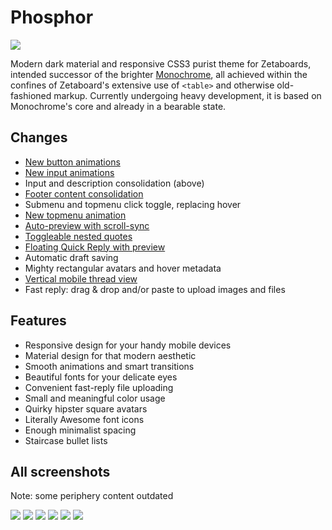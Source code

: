 # Phosphor
<img src="http://i.imgur.com/TwPsUqe.png" />

Modern dark material and responsive CSS3 purist theme for Zetaboards, intended successor of the brighter [Monochrome](https://github.com/Shou/Monochrome), all achieved within the confines of Zetaboard's extensive use of `<table>` and otherwise old-fashioned markup. Currently undergoing heavy development, it is based on Monochrome's core and already in a bearable state.

## Changes

* [New button animations](https://u.teknik.io/Gvpov9.webm)
* [New input animations](https://u.teknik.io/wYrF9v.webm)
* Input and description consolidation (above)
* [Footer content consolidation](http://i.imgur.com/Nmyrzjb.png)
* Submenu and topmenu click toggle, replacing hover
* [New topmenu animation](https://u.teknik.io/1lHNfs.webm)
* [Auto-preview with scroll-sync](https://u.teknik.io/jLFWo1.mp4)
* [Toggleable nested quotes](https://u.teknik.io/TziPzj.mp4)
* [Floating Quick Reply with preview](http://i.imgur.com/8EjAvfP.png)
* Automatic draft saving
* Mighty rectangular avatars and hover metadata
* [Vertical mobile thread view](http://i.imgur.com/qOABvzP.png)
* Fast reply: drag & drop and/or paste to upload images and files

## Features

* Responsive design for your handy mobile devices
* Material design for that modern aesthetic
* Smooth animations and smart transitions
* Beautiful fonts for your delicate eyes
* Convenient fast-reply file uploading
* Small and meaningful color usage
* Quirky hipster square avatars
* Literally Awesome font icons
* Enough minimalist spacing
* Staircase bullet lists

## All screenshots
Note: some periphery content outdated

<img src="http://i.imgur.com/LWKO8pn.png" />
<img src="http://i.imgur.com/kk3VDDN.png" />
<img src="http://i.imgur.com/9FsmzP4.png" />
<img src="http://i.imgur.com/Nmyrzjb.png" />
<img src="http://i.imgur.com/8EjAvfP.png" />
<img src="http://i.imgur.com/qOABvzP.png" />
